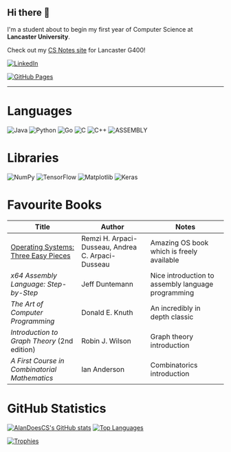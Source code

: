 ## Hi there 👋
I'm a student about to begin my first year of Computer Science at **Lancaster University**.  

Check out my [CS Notes site](https://alandoescs.github.io/Lancaster-CS-Notes/) for Lancaster G400!

[![LinkedIn](https://img.shields.io/badge/linkedin-%230077B5.svg?style=for-the-badge&logo=linkedin&logoColor=white)](https://www.linkedin.com/in/alan-smith-45a38b314/)

[![GitHub Pages](https://img.shields.io/badge/visit-website-blue?style=for-the-badge)](https://alandoescs.github.io/)


---


# Languages

![Java](https://img.shields.io/badge/java-%23ED8B00.svg?style=for-the-badge&logo=openjdk&logoColor=white)
![Python](https://img.shields.io/badge/python-3670A0?style=for-the-badge&logo=python&logoColor=ffdd54)
![Go](https://img.shields.io/badge/go-%2300ADD8.svg?style=for-the-badge&logo=go&logoColor=white)
![C](https://img.shields.io/badge/c-%2300599C.svg?style=for-the-badge&logo=c&logoColor=white)
![C++](https://img.shields.io/badge/c++-%2300599C.svg?style=for-the-badge&logo=c%2B%2B&logoColor=white)
![ASSEMBLY](https://img.shields.io/badge/_-ASM-6E4C13.svg?style=for-the-badge)

# Libraries

![NumPy](https://img.shields.io/badge/numpy-%23013243.svg?style=for-the-badge&logo=numpy&logoColor=white)
![TensorFlow](https://img.shields.io/badge/TensorFlow-%23FF6F00.svg?style=for-the-badge&logo=TensorFlow&logoColor=white)
![Matplotlib](https://img.shields.io/badge/Matplotlib-%23ffffff.svg?style=for-the-badge&logo=Matplotlib&logoColor=black)
![Keras](https://img.shields.io/badge/Keras-%23D00000.svg?style=for-the-badge&logo=Keras&logoColor=white)

# Favourite Books

| Title                                                                 | Author               | Notes                                              |
|-----------------------------------------------------------------------|----------------------|----------------------------------------------------|
| [Operating Systems: Three Easy Pieces](http://pages.cs.wisc.edu/~remzi/OSTEP/) | Remzi H. Arpaci-Dusseau, Andrea C. Arpaci-Dusseau | Amazing OS book which is freely available |
| *x64 Assembly Language: Step-by-Step*                                 | Jeff Duntemann       | Nice introduction to assembly language programming |
| *The Art of Computer Programming*                                     | Donald E. Knuth      | An incredibly in depth classic                     |
| *Introduction to Graph Theory* (2nd edition)                          | Robin J. Wilson      | Graph theory introduction                          |
| *A First Course in Combinatorial Mathematics*                         | Ian Anderson         | Combinatorics introduction                         |

# GitHub Statistics

[![AlanDoesCS's GitHub stats](https://github-readme-stats.vercel.app/api?username=AlanDoesCS&theme=radical)](https://github.com/AlanDoesCS)
[![Top Languages](https://github-readme-stats.vercel.app/api/top-langs/?username=AlanDoesCS&theme=radical)](https://github.com/AlanDoesCS)

[![Trophies](https://github-profile-trophy.vercel.app/?username=AlanDoesCS)](https://github.com/AlanDoesCS)
